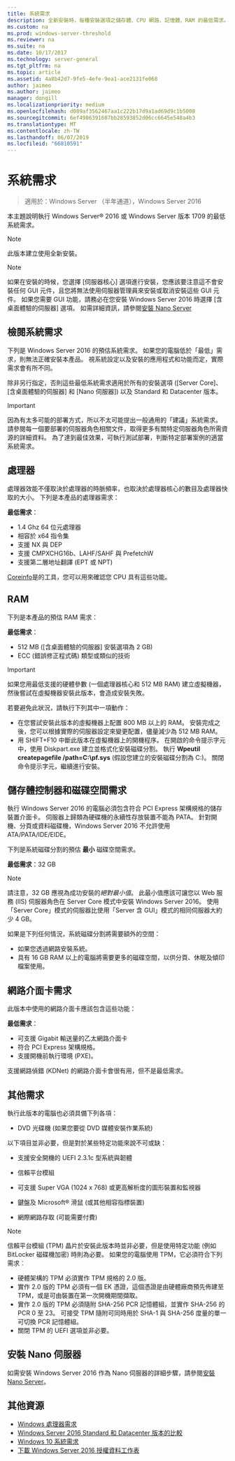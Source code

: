 ```yaml
---
title: 系統需求
description: 全新安裝時，每種安裝選項之儲存體、CPU 網路、記憶體、RAM 的最低需求。
ms.custom: na
ms.prod: windows-server-threshold
ms.reviewer: na
ms.suite: na
ms.date: 10/17/2017
ms.technology: server-general
ms.tgt_pltfrm: na
ms.topic: article
ms.assetid: 4a8b42d7-9fe5-4efe-9ea1-ace2131fe068
author: jaimeo
ms.author: jaimeo
manager: dongill
ms.localizationpriority: medium
ms.openlocfilehash: d089af3562467aa1c222b17d9a1ad69d9c1b5008
ms.sourcegitcommit: 6ef4986391607bb28593852d06cc6645e548a4b3
ms.translationtype: MT
ms.contentlocale: zh-TW
ms.lasthandoff: 06/07/2019
ms.locfileid: "66810591"
---
```

# <a name="system-requirements"></a>系統需求

>適用於：Windows Server （半年通道），Windows Server 2016 

本主題說明執行 Windows Server&reg; 2016 或 Windows Server 版本 1709 的最低系統需求。

> [!NOTE]  
> 此版本建立使用全新安裝。  

> [!NOTE]  
> 如果在安裝的時候，您選擇 [伺服器核心] 選項進行安裝，您應該要注意這不會安裝任何 GUI 元件，且您將無法使用伺服器管理員來安裝或取消安裝這些 GUI 元件。 如果您需要 GUI 功能，請務必在您安裝 Windows Server 2016 時選擇 [含桌面體驗的伺服器] 選項。 如需詳細資訊，請參閱[安裝 Nano Server](Getting-Started-with-Nano-Server.md)  


## <a name="review-system-requirements"></a>檢閱系統需求  
下列是 Windows Server 2016 的預估系統需求。 如果您的電腦低於「最低」需求，則無法正確安裝本產品。 視系統設定以及安裝的應用程式和功能而定，實際需求會有所不同。

除非另行指定，否則這些最低系統需求適用於所有的安裝選項 ([Server Core]、[含桌面體驗的伺服器] 和 [Nano 伺服器]) 以及 Standard 和 Datacenter 版本。  

> [!IMPORTANT]  
> 因為有太多可能的部署方式，所以不太可能提出一般通用的「建議」系統需求。 請參閱每一個要部署的伺服器角色相關文件，取得更多有關特定伺服器角色所需資源的詳細資料。 為了達到最佳效果，可執行測試部署，判斷特定部署案例的適當系統需求。  


## <a name="processor"></a>處理器  
處理器效能不僅取決於處理器的時脈頻率，也取決於處理器核心的數目及處理器快取的大小。 下列是本產品的處理器需求：  

**最低需求**：  
- 1.4 Ghz 64 位元處理器  
- 相容於 x64 指令集  
- 支援 NX 與 DEP  
- 支援 CMPXCHG16b、LAHF/SAHF 與 PrefetchW  
- 支援第二層地址翻譯 (EPT 或 NPT)  

[Coreinfo](https://technet.microsoft.com/sysinternals/cc835722.aspx)是的工具，您可以用來確認您 CPU 具有這些功能。

## <a name="ram"></a>RAM  
下列是本產品的預估 RAM 需求：  

**最低需求**：  
- 512 MB ([含桌面體驗的伺服器] 安裝選項為 2 GB)
- ECC (錯誤修正程式碼) 類型或類似的技術  

> [!IMPORTANT]  
> 如果您用最低支援的硬體參數 (一個處理器核心和 512 MB RAM) 建立虛擬機器，然後嘗試在虛擬機器安裝此版本，會造成安裝失敗。  
>   
> 若要避免此狀況，請執行下列其中一項動作：  
>   
> -   在您嘗試安裝此版本的虛擬機器上配置 800 MB 以上的 RAM。 安裝完成之後，您可以根據實際的伺服器設定來變更配置，儘量減少為 512 MB RAM。  
> -   用 SHIFT+F10 中斷此版本在虛擬機器上的開機程序。 在開啟的命令提示字元中，使用 Diskpart.exe 建立並格式化安裝磁碟分割。 執行 **Wpeutil createpagefile /path=C:\pf.sys** (假設您建立的安裝磁碟分割為 C:)。 關閉命令提示字元，繼續進行安裝。  

## <a name="storage-controller-and-disk-space-requirements"></a>儲存體控制器和磁碟空間需求  
執行 Windows Server 2016 的電腦必須包含符合 PCI Express 架構規格的儲存裝置介面卡。 伺服器上歸類為硬碟機的永續性存放裝置不能為 PATA。 針對開機、分頁或資料磁碟機，Windows Server 2016 不允許使用 ATA/PATA/IDE/EIDE。  

下列是系統磁碟分割的預估 **最小** 磁碟空間需求。  

**最低需求**：32 GB  

> [!NOTE]
> 請注意，32 GB 應視為成功安裝的*絕對最小值*。 此最小值應該可讓您以 Web 服務 (IIS) 伺服器角色在 Server Core 模式中安裝 Windows Server 2016。 使用「Server Core」模式的伺服器比使用「Server 含 GUI」模式的相同伺服器大約少 4 GB。 
> 
> 如果是下列任何情況，系統磁碟分割將需要額外的空間：  
> 
> -   如果您透過網路安裝系統。  
> -   具有 16 GB RAM 以上的電腦將需要更多的磁碟空間，以供分頁、休眠及傾印檔案使用。  

## <a name="network-adapter-requirements"></a>網路介面卡需求  

此版本中使用的網路介面卡應該包含這些功能：  

**最低需求**：  
- 可支援 Gigabit 輸送量的乙太網路介面卡  
- 符合 PCI Express 架構規格。  
- 支援開機前執行環境 (PXE)。  

支援網路偵錯 (KDNet) 的網路介面卡會很有用，但不是最低需求。   

## <a name="other-requirements"></a>其他需求  
執行此版本的電腦也必須具備下列各項：  


-   DVD 光碟機 (如果您要從 DVD 媒體安裝作業系統)  

以下項目並非必要，但是對於某些特定功能來說不可或缺：  

- 支援安全開機的 UEFI 2.3.1c 型系統與韌體  
- 信賴平台模組  

-   可支援 Super VGA (1024 x 768) 或更高解析度的圖形裝置和監視器  

-   鍵盤及 Microsoft&reg; 滑鼠 (或其他相容指標裝置)  

-   網際網路存取 (可能需要付費)  

> [!NOTE]  
> 信賴平台模組 (TPM) 晶片於安裝此版本時並非必要，但是使用特定功能 (例如 BitLocker 磁碟機加密) 時則為必要。 如果您的電腦使用 TPM，它必須符合下列需求︰  
>  
> - 硬體架構的 TPM 必須實作 TPM 規格的 2.0 版。  
> - 實作 2.0 版的 TPM 必須有一個 EK 憑證，這個憑證是由硬體廠商預先佈建至 TPM，或是可由裝置在第一次開機期間擷取。  
> - 實作 2.0 版的 TPM 必須隨附 SHA-256 PCR 記憶體組，並實作 SHA-256 的 PCR 0 至 23。 可接受 TPM 隨附可同時用於 SHA-1 與 SHA-256 度量的單一可切換 PCR 記憶體組。  
> - 關閉 TPM 的 UEFI 選項並非必要。  

## <a name="installation-of-nano-server"></a>安裝 Nano 伺服器  
如需安裝 Windows Server 2016 作為 Nano 伺服器的詳細步驟，請參閱[安裝 Nano Server](Getting-Started-with-Nano-Server.md)。

## <a name="additional-resources"></a>其他資源
- [Windows 處理器需求](https://docs.microsoft.com/windows-hardware/design/minimum/windows-processor-requirements)
- [Windows Server 2016 Standard 和 Datacenter 版本的比較](https://docs.microsoft.com/windows-server/get-started/2016-edition-comparison)
- [Windows 10 系統需求](https://www.microsoft.com/windows/windows-10-specifications#system-specifications)
- [下載 Windows Server 2016 授權資料工作表](http://download.microsoft.com/download/7/2/9/7290EA05-DC56-4BED-9400-138C5701F174/WS2016LicensingDatasheet.pdf)
